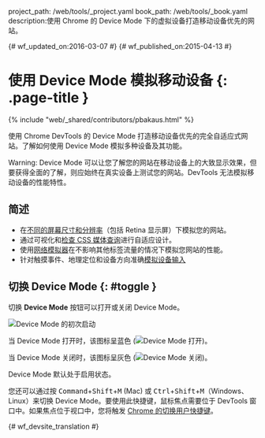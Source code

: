 project_path: /web/tools/_project.yaml
book_path: /web/tools/_book.yaml
description:使用 Chrome 的 Device Mode 下的虚拟设备打造移动设备优先的网站。

{# wf_updated_on:2016-03-07 #}
{# wf_published_on:2015-04-13 #}

# 使用 Device Mode 模拟移动设备 {: .page-title }

{% include "web/_shared/contributors/pbakaus.html" %}

使用 Chrome DevTools 的 Device Mode 打造移动设备优先的完全自适应式网站。了解如何使用 Device Mode 模拟多种设备及其功能。

Warning: Device Mode 可以让您了解您的网站在移动设备上的大致显示效果，但要获得全面的了解，则应始终在真实设备上测试您的网站。DevTools 无法模拟移动设备的性能特性。



## 简述

* 在[不同的屏幕尺寸和分辨率](/web/tools/chrome-devtools/device-mode/emulate-mobile-viewports)（包括 Retina 显示屏）下模拟您的网站。
* 通过可视化和[检查 CSS 媒体查询](/web/tools/chrome-devtools/iterate/device-mode/media-queries)进行自适应设计。
* 使用[网络模拟器](/web/tools/chrome-devtools/network-performance/network-conditions)在不影响其他标签流量的情况下模拟您网站的性能。
* 针对触摸事件、地理定位和设备方向准确[模拟设备输入](/web/tools/chrome-devtools/device-mode/device-input-and-sensors)

## 切换 Device Mode {: #toggle }

切换 **Device Mode** 按钮可以打开或关闭 Device Mode。

![Device Mode 的初次启动](imgs/device-mode-initial-view.png)

当 Device Mode 打开时，该图标呈蓝色
(![Device Mode 打开](imgs/device-mode-on.png))。

当 Device Mode 关闭时，该图标呈灰色
(![Device Mode 关闭](imgs/device-mode-off.png))。

Device Mode 默认处于启用状态。 

您还可以通过按 <kbd>Command</kbd>+<kbd>Shift</kbd>+<kbd>M</kbd> (Mac) 或 <kbd>Ctrl</kbd>+<kbd>Shift</kbd>+<kbd>M</kbd>（Windows、Linux）来切换 Device Mode。要使用此快捷键，鼠标焦点需要位于 DevTools 窗口中。如果焦点位于视口中，您将触发 [Chrome 的切换用户快捷键](https://support.google.com/chrome/answer/157179)。










{# wf_devsite_translation #}
